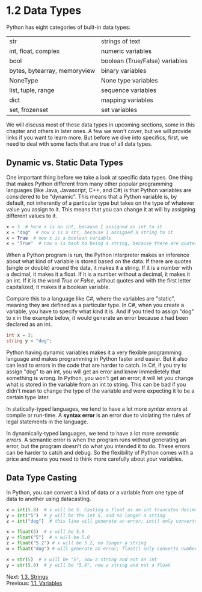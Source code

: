# 1.2 Data Types

Python has eight categories of built-in data types:

|  | |
| --- | --- |
| str | strings of text |
| int, float, complex | numeric variables |
| bool | boolean (True/False) variables |
| bytes, bytearray, memoryview | binary variables |
| NoneType | None type variables |
| list, tuple, range | sequence variables |
| dict | mapping variables |
| set, frozenset | set variables |

We will discuss most of these data types in upcoming sections, some in this chapter and others in later ones. 
A few we won't cover, but we will provide links if you want to learn more. But before we dive into specifics, 
first, we need to deal with some facts that are true of all data types.


## Dynamic vs. Static Data Types
One important thing before we take a look at specific data types. One thing that makes Python different from many 
other popular programming languages (like Java, Javascript,  C++, and C#) is that Python variables are considered 
to be "dynamic". This means that a Python variable is, by default, not inherently of a particular type but takes on 
the type of whatever value you assign to it. This means that you can change it at will by assigning different values 
to it.

```Python
x = 3  # here x is an int, because I assigned an int to it
x = "dog"  # now x is a str, because I assigned a string to it
x = True  # now x is a boolean variable
x = "True"  # now x is back to being a string, because there are quotes
```

When a Python program is run, the Python interpreter makes an inference about what kind of variable is stored based 
on the data. If there are quotes (single or double) around the data, it makes it a string. If it is a number with a 
decimal, it makes it a float. If it is a number without a decimal, it makes it an int. If it is the word *True* or 
*False*, without quotes and with the first letter capitalized, it makes it a boolean variable.

Compare this to a language like C#, where the variables are "static", meaning they are defined as a particular type. 
In C#, when you create a variable, you have to specify what kind it is. And if you tried to assign "dog" to x in the 
example below, it would generate an error because x had been declared as an int.

```c#
int x = 3; 
string y = "dog";
```

Python having dynamic variables makes it a very flexible programming language and makes programming in Python 
faster and easier. But it also can lead to errors in the code that are harder to catch. In C#, if you try to 
assign "dog" to an int, you will get an error and know immedietely that something is wrong. In Python, you 
won't get an error; it will let you change what is stored in the variable from an int to string. This can be 
bad if you didn't mean to change the type of the variable and were expecting it to be a certain type later.

In statically-typed languages, we tend to have a lot more *syntax errors* at compile or run-time. A **syntax error** 
is an error due to violating the rules of legal statements in the language.

In dynamically-typed languages, we tend to have a lot more *semantic* *errors*. A semantic error is when the program 
runs without generating an error, but the program doesn't do what you intended it to do. These errors can be harder to 
catch and debug. So the flexibility of Python comes with a price and means you need to think more carefully about your 
variables.

## Data Type Casting

In Python, you can convert a kind of data or a variable from one type of data to another using datacasting.

```Python
x = int(5.8)  # x will be 5. Casting a float as an int truncates decimals
y = int("5")  # y will be the int 5, and no longer a string  
z = int("dog")  # this line will generate an error; int() only converts numbers

x = float(5)  # x will be 5.0
y = float("5")  # x will be 5.0
z = float("5.2") # x will be 5.2, no longer a string
w = float("dog") # will generate an error; float() only converts numbers

x = str(5)  # x will be "5", now a string and not an int
y = str(5.0)  # y will be "5.0", now a string and not a float
```

Next: [1.3. Strings](1.3.%20Strings.md)<br>
Previous: [1.1. Variables](1.1.%20Variables.md)

